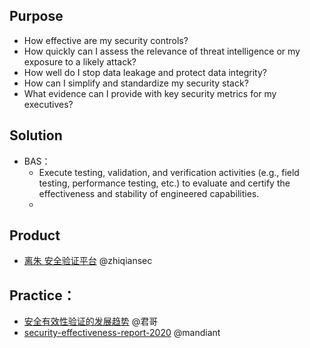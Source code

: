 ## Purpose
- How effective are my security controls?
- How quickly can I assess the relevance of threat intelligence or my exposure to a likely attack?
- How well do I stop data leakage and protect data integrity?
- How can I simplify and standardize my security stack?
- What evidence can I provide with key security metrics for my executives?



## Solution
- BAS：
  - Execute testing, validation, and verification activities (e.g., field testing, performance testing, etc.) to evaluate and certify the effectiveness and stability of engineered capabilities.
  - 

## Product
- [离朱 安全验证平台](https://www.zhiqiansec.com/products.html)  @zhiqiansec


## Practice：
- [安全有效性验证的发展趋势](https://www.freebuf.com/column/240559.html) @君哥 
- [security-effectiveness-report-2020](https://mandiant.widen.net/s/gsvtgb5hdj/security-effectiveness-report-2020)  @mandiant
